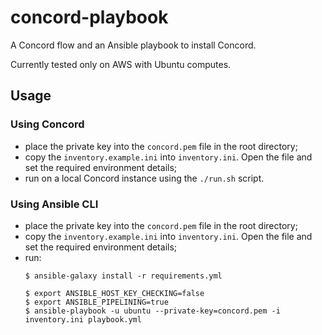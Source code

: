 # concord-playbook

A Concord flow and an Ansible playbook to install Concord.

Currently tested only on AWS with Ubuntu computes.

## Usage

### Using Concord

- place the private key into the `concord.pem` file in the root directory;
- copy the `inventory.example.ini` into `inventory.ini`. Open the file and set the required environment details;
- run on a local Concord instance using the `./run.sh` script.

### Using Ansible CLI

- place the private key into the `concord.pem` file in the root directory;
- copy the `inventory.example.ini` into `inventory.ini`. Open the file and set the required environment details;
- run:
  ```
  $ ansible-galaxy install -r requirements.yml

  $ export ANSIBLE_HOST_KEY_CHECKING=false
  $ export ANSIBLE_PIPELINING=true
  $ ansible-playbook -u ubuntu --private-key=concord.pem -i inventory.ini playbook.yml
  ```
